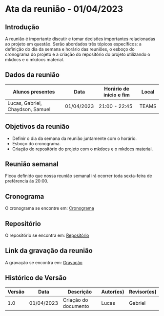 # Ata da reunião - 01/04/2023

## Introdução 

A reunião é importante discutir e tomar decisões importantes relacionadas ao projeto em questão. Serão abordados três tópicos específicos: a definição do dia da semana e horário das reuniões, o esboço do cronograma do projeto e a criação do repositório do projeto utilizando o mkdocs e o mkdocs material.

## Dados da reunião

| Alunos presentes                 | Data       | Horário de inicio e fim | Local |
| -------------------------------- | ---------- | ------------------------ | ----- |
| Lucas, Gabriel, Chaydson, Samuel | 01/04/2023 | 21:00 - 22:45            | TEAMS |

## Objetivos da reunião

- Definir o dia da semana da reunião juntamente com o horário.
- Esboço do cronograma.
- Criação do repositório do projeto com o mkdocs e o mkdocs material.

## Reunião semanal

Ficou definido que nossa reunião semanal irá ocorrer toda sexta-feira de prefêrencia às 20:00.

## Cronograma

O cronograma se encontre em: [Cronograma](../planejamento/cronogramaPlanejado.md)

## Repositório

O repositório se encontra em: [Repositório](https://github.com/Interacao-Humano-Computador/2023.1-Grupo02)

## Link da gravação da reunião

A gravação se encontra em: [Gravação](https://youtu.be/UWSHLZ8dbRw)

## Histórico de Versão

| Versão | Data       | Descrição            | Autor(es) | Revisor(es) |
| ------- | ---------- | ---------------------- | --------- | ----------- |
| 1.0     | 01/04/2023 | Criação do documento | Lucas     | Gabriel     |
